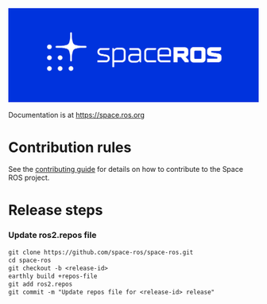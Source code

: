 <img src="/logos/spaceros_white_on_blue.png" alt="Space ROS Logo - White on Blue" width="700"/>

Documentation is at https://space.ros.org

# Contribution rules

See the [contributing guide](CONTRIBUTING.md) for details on how to contribute
to the Space ROS project.

# Release steps

### Update ros2.repos file
```
git clone https://github.com/space-ros/space-ros.git
cd space-ros
git checkout -b <release-id>
earthly build +repos-file
git add ros2.repos
git commit -m "Update repos file for <release-id> release"
```
